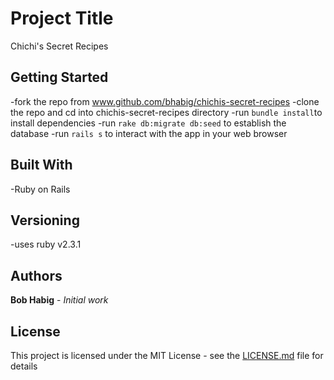 # Project Title

  Chichi's Secret Recipes

## Getting Started

  -fork the repo from www.github.com/bhabig/chichis-secret-recipes
  -clone the repo and cd into chichis-secret-recipes directory
  -run `bundle install`to install dependencies
  -run `rake db:migrate db:seed` to establish the database
  -run `rails s` to interact with the app in your web browser

## Built With

 -Ruby on Rails

## Versioning

  -uses ruby v2.3.1

## Authors

 **Bob Habig** - *Initial work*

## License

  This project is licensed under the MIT License - see the [LICENSE.md](LICENSE.md) file for details
